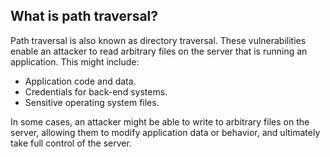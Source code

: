 ## What is path traversal?

Path traversal is also known as directory traversal. These vulnerabilities enable an attacker to read arbitrary files on the server that is running an application. This might include:

   -  Application code and data.
   -  Credentials for back-end systems.
   -  Sensitive operating system files.

In some cases, an attacker might be able to write to arbitrary files on the server, allowing them to modify application data or behavior, and ultimately take full control of the server.
